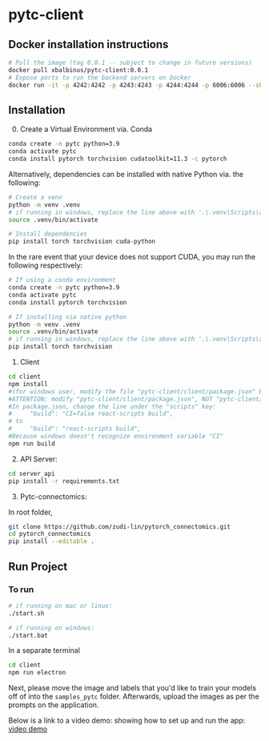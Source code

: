 # pytc-client

## Docker installation instructions

```bash
# Pull the image (tag 0.0.1 -- subject to change in future versions)
docker pull xbalbinus/pytc-client:0.0.1
# Expose ports to run the backend servers on Docker
docker run -it -p 4242:4242 -p 4243:4243 -p 4244:4244 -p 6006:6006 --shm-size=8g xbalbinus/pytc-client:0.0.1
```

## Installation
0. Create a Virtual Environment via. Conda

```bash
conda create -n pytc python=3.9
conda activate pytc
conda install pytorch torchvision cudatoolkit=11.3 -c pytorch
```

Alternatively, dependencies can be installed with native Python via. the following:

```bash
# Create a venv
python -m venv .venv
# if running in windows, replace the line above with '.\.venv\Scripts\activate.bat'
source .venv/bin/activate

# Install dependencies
pip install torch torchvision cuda-python
```

In the rare event that your device does not support CUDA, you may run the following respectively:

```bash
# If using a conda environment
conda create -n pytc python=3.9
conda activate pytc
conda install pytorch torchvision

# If installing via native python
python -m venv .venv
source .venv/bin/activate 
# if running in windows, replace the line above with '.\.venv\Scripts\activate.bat'
pip install torch torchvision
```

1. Client
```bash
cd client
npm install
#(for windows user, modify the file "pytc-client/client/package.json" before running "npm run build")
#ATTENTION: modify "pytc-client/client/package.json", NOT "pytc-client/package.json"  
#In package.json, change the line under the "scripts" key:
#     "build": "CI=false react-scripts build",
# to 
#     "build": "react-scripts build",
#Because windows doesn't recognize environment variable "CI"
npm run build
```

2. API Server:
```bash
cd server_api
pip install -r requirements.txt
```

3. Pytc-connectomics:

In root folder,
```bash
git clone https://github.com/zudi-lin/pytorch_connectomics.git
cd pytorch_connectomics
pip install --editable .
```

## Run Project
### To run
```bash
# if running on mac or linux:
./start.sh

# if running on windows:
./start.bat

```
In a separate terminal
```bash
cd client
npm run electron
```

Next, please move the image and labels that you'd like to train your models off of into the `samples_pytc` folder.
Afterwards, upload the images as per the prompts on the application.

Below is a link to a video demo: showing how to set up and run the app:
[video demo](https://www.loom.com/share/45c09b36bf37408fb3e5a9172e427deb?sid=2777bf8f-a705-4d47-b17a-adf882994168)
